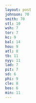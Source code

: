 ```yaml
---
layout: post
johnson: 70
smith: 70
stl: 10
wsh: 7
tor: 7
kc: 9
bal: 14
hou: 9
atl: 8
tb: 11
nyy: 11
lad: 7
pit: 7
sd: 6
phi: 9
cle: 8
bos: 6
min: 11
---
```


